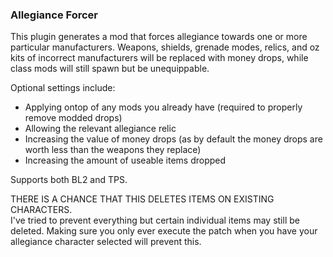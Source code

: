 ### Allegiance Forcer
This plugin generates a mod that forces allegiance towards one or more particular manufacturers. Weapons, shields, grenade modes, relics, and oz kits of incorrect manufacturers will be replaced with money drops, while class mods will still spawn but be unequippable.

Optional settings include:
- Applying  ontop of any mods you already have (required to properly remove modded drops)
- Allowing the relevant allegiance relic
- Increasing the value of money drops (as by default the money drops are worth less than the weapons they replace)
- Increasing the amount of useable items dropped

Supports both BL2 and TPS.

THERE IS A CHANCE THAT THIS DELETES ITEMS ON EXISTING CHARACTERS.    
I've tried to prevent everything but certain individual items may still be deleted. Making sure you only ever execute the patch when you have your allegiance character selected will prevent this.
